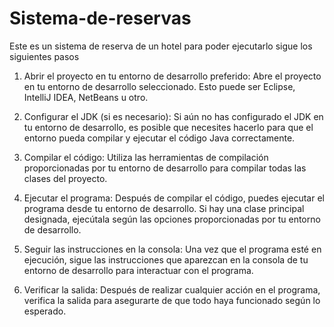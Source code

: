 # Sistema-de-reservas
Este es un sistema de reserva de un hotel para poder ejecutarlo sigue los siguientes pasos

1. Abrir el proyecto en tu entorno de desarrollo preferido: Abre el proyecto en tu entorno de desarrollo seleccionado. Esto puede ser Eclipse, IntelliJ IDEA, NetBeans u otro.

2. Configurar el JDK (si es necesario): Si aún no has configurado el JDK en tu entorno de desarrollo, es posible que necesites hacerlo para que el entorno pueda compilar y ejecutar el código Java correctamente.

3. Compilar el código: Utiliza las herramientas de compilación proporcionadas por tu entorno de desarrollo para compilar todas las clases del proyecto.

4. Ejecutar el programa: Después de compilar el código, puedes ejecutar el programa desde tu entorno de desarrollo. Si hay una clase principal designada, ejecútala según las opciones proporcionadas por tu entorno de desarrollo.

5. Seguir las instrucciones en la consola: Una vez que el programa esté en ejecución, sigue las instrucciones que aparezcan en la consola de tu entorno de desarrollo para interactuar con el programa.

6. Verificar la salida: Después de realizar cualquier acción en el programa, verifica la salida para asegurarte de que todo haya funcionado según lo esperado.
